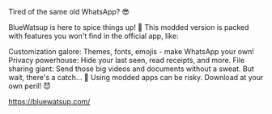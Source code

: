 Tired of the same old WhatsApp? 😎

BlueWatsup is here to spice things up! 🎉 This modded version is packed with features you won't find in the official app, like:

Customization galore: Themes, fonts, emojis - make WhatsApp your own!
Privacy powerhouse: Hide your last seen, read receipts, and more.
File sharing giant: Send those big videos and documents without a sweat.
But wait, there's a catch... 🤫 Using modded apps can be risky. Download at your own peril! 😈

https://bluewatsup.com/
